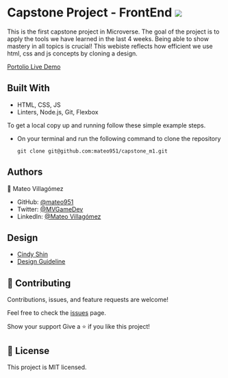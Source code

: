# Capstone Project - FrontEnd ![](https://img.shields.io/badge/Microverse-blueviolet)

This is the first capstone project in Microverse. The goal of the project is to apply the tools we have learned in the last 4 weeks. Being able to show mastery in all topics is crucial! This webiste reflects how efficient we use html, css and js concepts by cloning a design. 

[Portolio Live Demo](https://mateo951.github.io/capstone_m1/)


## Built With
- HTML, CSS, JS
- Linters, Node.js, Git, Flexbox

To get a local copy up and running follow these simple example steps.
- On your terminal and run the following command to clone the repository
  
  `git clone git@github.com:mateo951/capstone_m1.git`

## Authors
👤 Mateo Villagómez

- GitHub: [@mateo951](https://github.com/mateo951)
- Twitter: [@MVGameDev](https://twitter.com/MVGameDev)
- LinkedIn: [@Mateo Villagómez](https://www.linkedin.com/in/mateo-villagómez/)

## Design 
- [Cindy Shin](https://www.behance.net/adagio07) 
- [Design Guideline](https://www.behance.net/adagio07) 

## 🤝 Contributing
Contributions, issues, and feature requests are welcome!

Feel free to check the [issues](https://github.com/mateo951/portfolio/issues) page.

Show your support
Give a ⭐️ if you like this project!

## 📝 License 
This project is MIT licensed.
